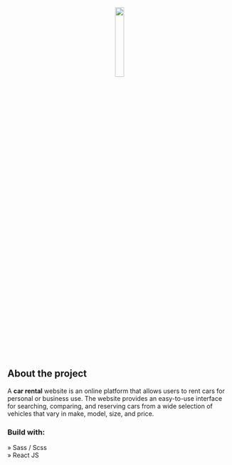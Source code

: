 <div align='center'><img style="width:20%" src='https://tse2.mm.bing.net/th?id=OIP.djnlw6JZs59XT9D9A-o3XQHaHa&pid=Api&P=0&h=180'/></div>

<h2>About the project</h2>

  <p>A <b>car rental</b> website is an online platform that allows users to rent cars for personal or business use. The website provides an easy-to-use interface for searching, comparing, and reserving cars from a wide selection of vehicles that vary in make, model, size, and price.</p>



<h3>Build with:</h3>

» Sass / Scss <br>
» React JS



</div>
